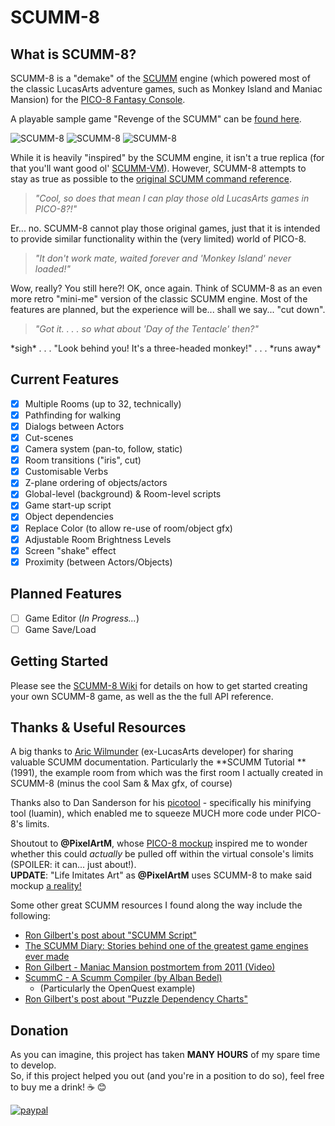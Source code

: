# SCUMM-8
## What is SCUMM-8?
SCUMM-8 is a "demake" of the [SCUMM](https://en.wikipedia.org/wiki/SCUMM) engine (which powered most of the classic LucasArts adventure games, such as Monkey Island and Maniac Mansion) for the [PICO-8 Fantasy Console](http://www.lexaloffle.com/pico-8.php).  

A playable sample game "Revenge of the SCUMM" can be [found here](http://www.lexaloffle.com/bbs/?tid=29176).

![SCUMM-8](http://i.imgur.com/FcE49f5.gif)  ![SCUMM-8](http://i.imgur.com/LO57HFN.gif)  ![SCUMM-8](http://i.imgur.com/3HiP7Jf.gif)

While it is heavily "inspired" by the SCUMM engine, it isn't a true replica (for that you'll want good ol' [SCUMM-VM](https://en.wikipedia.org/wiki/ScummVM)).  However, SCUMM-8 attempts to stay as true as possible to the [original SCUMM command reference](http://www.wilmunder.com/Arics_World/Games.html).
> *"Cool, so does that mean I can play those old LucasArts games in PICO-8?!"*

Er... no. SCUMM-8 cannot play those original games, just that it is intended to provide similar functionality within the (very limited) world of PICO-8.

> *"It don't work mate, waited forever and 'Monkey Island' never loaded!"*

Wow, really? You still here?! OK, once again. Think of SCUMM-8 as an even more retro "mini-me" version of the classic SCUMM engine. Most of the features are planned, but the experience will be... shall we say... "cut down".

> *"Got it. . . . so what about 'Day of the Tentacle' then?"*

\*sigh\* . . .  "Look behind you! It's a three-headed monkey!" . . . \*runs away\*

## Current Features
- [x] Multiple Rooms (up to 32, technically)
- [x] Pathfinding for walking
- [x] Dialogs between Actors
- [x] Cut-scenes
- [x] Camera system (pan-to, follow, static)
- [x] Room transitions ("iris", cut)
- [x] Customisable Verbs
- [x] Z-plane ordering of objects/actors
- [x] Global-level (background) & Room-level scripts
- [x] Game start-up script
- [x] Object dependencies
- [x] Replace Color (to allow re-use of room/object gfx)
- [x] Adjustable Room Brightness Levels
- [x] Screen "shake" effect
- [x] Proximity (between Actors/Objects)

## Planned Features
- [ ] Game Editor (*In Progress...*)
- [ ] Game Save/Load

## Getting Started
Please see the [SCUMM-8 Wiki](https://github.com/Liquidream/scumm-8/wiki) for details on how to get started creating your own SCUMM-8 game, as well as the the full API reference.

## Thanks & Useful Resources
A big thanks to [Aric Wilmunder](http://www.wilmunder.com/Arics_World/Games.html) (ex-LucasArts developer) for sharing valuable SCUMM documentation. 
Particularly the **SCUMM Tutorial **(1991), the example room from which was the first room I actually created in SCUMM-8 (minus the cool Sam & Max gfx, of course)

Thanks also to Dan Sanderson for his [picotool](https://github.com/dansanderson/picotool) - specifically his minifying tool (luamin), which enabled me to squeeze MUCH more code under PICO-8's limits.

Shoutout to **@PixelArtM**, whose [PICO-8 mockup](https://twitter.com/PixelArtM/status/758735822426284036) inspired me to wonder whether this could *actually* be pulled off within the virtual console's limits (SPOILER: it can... just about!).  
**UPDATE**: "Life Imitates Art" as **@PixelArtM** uses SCUMM-8 to make said mockup [a reality!](https://twitter.com/PixelArtM/status/857193912229933056)

Some other great SCUMM resources I found along the way include the following:
- [Ron Gilbert's post about "SCUMM Script"](http://www.pagetable.com/?p=614)
- [The SCUMM Diary: Stories behind one of the greatest game engines ever made](http://www.gamasutra.com/view/feature/196009/the_scumm_diary_stories_behind_.php)
- [Ron Gilbert - Maniac Mansion postmortem from 2011 (Video)](https://youtu.be/WD64ExGHBWE)
- [ScummC - A Scumm Compiler (by Alban Bedel)](https://github.com/AlbanBedel/scummc)
  - (Particularly the OpenQuest example)
- [Ron Gilbert's post about "Puzzle Dependency Charts"](http://grumpygamer.com/puzzle_dependency_charts)

## Donation
As you can imagine, this project has taken **MANY HOURS** of my spare time to develop.  
So, if this project helped you out (and you're in a position to do so), feel free to buy me a drink! :coffee: :blush:

[![paypal](https://www.paypalobjects.com/en_US/GB/i/btn/btn_donateCC_LG.gif)](https://www.paypal.com/cgi-bin/webscr?cmd=_s-xclick&hosted_button_id=334Y2ZXWUJMBQ)
